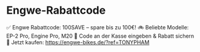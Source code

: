 # Engwe-Rabattcode
✅ Engwe Rabattcode: 100SAVE – spare bis zu 100€! 🚲 Beliebte Modelle: EP-2 Pro, Engine Pro, M20 💬 Code an der Kasse eingeben &amp; Rabatt sichern 🛒 Jetzt kaufen: https://engwe-bikes.de/?ref=TONYPHAM
